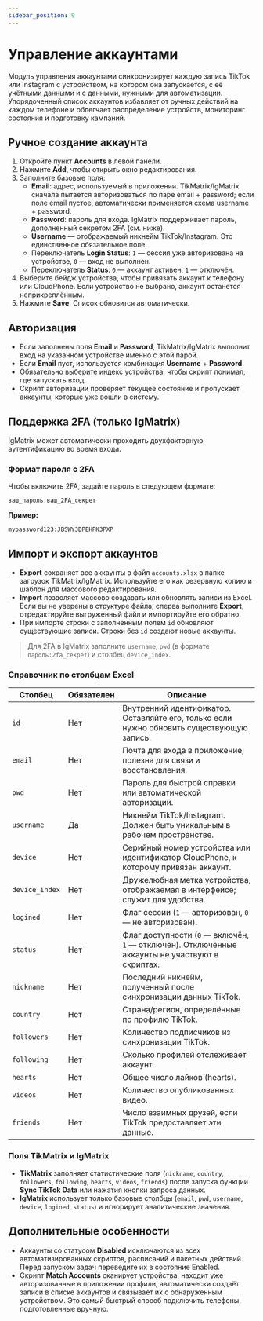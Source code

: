 ```yaml
---
sidebar_position: 9
---
```


# Управление аккаунтами

Модуль управления аккаунтами синхронизирует каждую запись TikTok или Instagram с устройством, на котором она запускается, с её учётными данными и с данными, нужными для автоматизации. Упорядоченный список аккаунтов избавляет от ручных действий на каждом телефоне и облегчает распределение устройств, мониторинг состояния и подготовку кампаний.

## Ручное создание аккаунта

1. Откройте пункт **Accounts** в левой панели.
2. Нажмите **Add**, чтобы открыть окно редактирования.
3. Заполните базовые поля:
   - **Email**: адрес, используемый в приложении. TikMatrix/IgMatrix сначала пытается авторизоваться по паре email + password; если поле email пустое, автоматически применяется схема username + password.
   - **Password**: пароль для входа. IgMatrix поддерживает пароль, дополненный секретом 2FA (см. ниже).
   - **Username** — отображаемый никнейм TikTok/Instagram. Это единственное обязательное поле.
   - Переключатель **Login Status**: `1` — сессия уже авторизована на устройстве, `0` — вход не выполнен.
   - Переключатель **Status**: `0` — аккаунт активен, `1` — отключён.
4. Выберите бейдж устройства, чтобы привязать аккаунт к телефону или CloudPhone. Если устройство не выбрано, аккаунт останется неприкреплённым.
5. Нажмите **Save**. Список обновится автоматически.

## Авторизация

- Если заполнены поля **Email** и **Password**, TikMatrix/IgMatrix выполнит вход на указанном устройстве именно с этой парой.
- Если **Email** пуст, используется комбинация **Username** + **Password**.
- Обязательно выберите индекс устройства, чтобы скрипт понимал, где запускать вход.
- Скрипт авторизации проверяет текущее состояние и пропускает аккаунты, которые уже вошли в систему.

## Поддержка 2FA (только IgMatrix)

IgMatrix может автоматически проходить двухфакторную аутентификацию во время входа.

### Формат пароля с 2FA

Чтобы включить 2FA, задайте пароль в следующем формате:

```text
ваш_пароль:ваш_2FA_секрет
```

**Пример:**

```text
mypassword123:JBSWY3DPEHPK3PXP
```

## Импорт и экспорт аккаунтов

- **Export** сохраняет все аккаунты в файл `accounts.xlsx` в папке загрузок TikMatrix/IgMatrix. Используйте его как резервную копию и шаблон для массового редактирования.
- **Import** позволяет массово создавать или обновлять записи из Excel. Если вы не уверены в структуре файла, сперва выполните **Export**, отредактируйте выгруженный файл и импортируйте его обратно.
- При импорте строки с заполненным полем `id` обновляют существующие записи. Строки без `id` создают новые аккаунты.

> Для 2FA в IgMatrix заполните `username`, `pwd` (в формате `пароль:2fa_секрет`) и столбец `device_index`.

### Справочник по столбцам Excel

| Столбец | Обязателен | Описание |
| --- | --- | --- |
| `id` | Нет | Внутренний идентификатор. Оставляйте его, только если нужно обновить существующую запись. |
| `email` | Нет | Почта для входа в приложение; полезна для связи и восстановления. |
| `pwd` | Нет | Пароль для быстрой справки или автоматической авторизации. |
| `username` | Да | Никнейм TikTok/Instagram. Должен быть уникальным в рабочем пространстве. |
| `device` | Нет | Серийный номер устройства или идентификатор CloudPhone, к которому привязан аккаунт. |
| `device_index` | Нет | Дружелюбная метка устройства, отображаемая в интерфейсе; служит для удобства. |
| `logined` | Нет | Флаг сессии (`1` — авторизован, `0` — не авторизован). |
| `status` | Нет | Флаг доступности (`0` — включён, `1` — отключён). Отключённые аккаунты не участвуют в скриптах. |
| `nickname` | Нет | Последний никнейм, полученный после синхронизации данных TikTok. |
| `country` | Нет | Страна/регион, определённые по профилю TikTok. |
| `followers` | Нет | Количество подписчиков из синхронизации TikTok. |
| `following` | Нет | Сколько профилей отслеживает аккаунт. |
| `hearts` | Нет | Общее число лайков (hearts). |
| `videos` | Нет | Количество опубликованных видео. |
| `friends` | Нет | Число взаимных друзей, если TikTok предоставляет эти данные. |

### Поля TikMatrix и IgMatrix

- **TikMatrix** заполняет статистические поля (`nickname`, `country`, `followers`, `following`, `hearts`, `videos`, `friends`) после запуска функции **Sync TikTok Data** или нажатия кнопки запроса данных.
- **IgMatrix** использует только базовые столбцы (`email`, `pwd`, `username`, `device`, `logined`, `status`) и игнорирует аналитические значения.

## Дополнительные особенности

- Аккаунты со статусом **Disabled** исключаются из всех автоматизированных скриптов, расписаний и пакетных действий. Перед запуском задач переведите их в состояние Enabled.
- Скрипт **Match Accounts** сканирует устройства, находит уже авторизованные в приложении профили, автоматически создаёт записи в списке аккаунтов и связывает их с обнаруженным устройством. Это самый быстрый способ подключить телефоны, подготовленные вручную.
